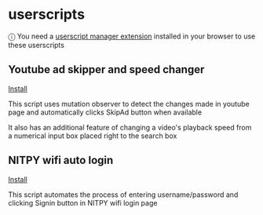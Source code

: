 # userscripts

ⓘ You need a [userscript manager extension](https://en.wikipedia.org/wiki/Userscript_manager) installed in your browser to use these userscripts

## Youtube ad skipper and speed changer

[Install](https://github.com/Vyasdev217/userscripts/raw/main/simple_yt_ad_skipper_and_speed_changer.user.js.user.js)

This script uses mutation observer to detect the changes made in youtube page and automatically clicks SkipAd button when available

It also has an additional feature of changing a video's playback speed from a numerical input box placed right to the search box

## NITPY wifi auto login

[Install](https://github.com/Vyasdev217/userscripts/raw/main/nitpy_lan_autologin.user.js)

This script automates the process of entering username/password and clicking Signin button in NITPY wifi login page
